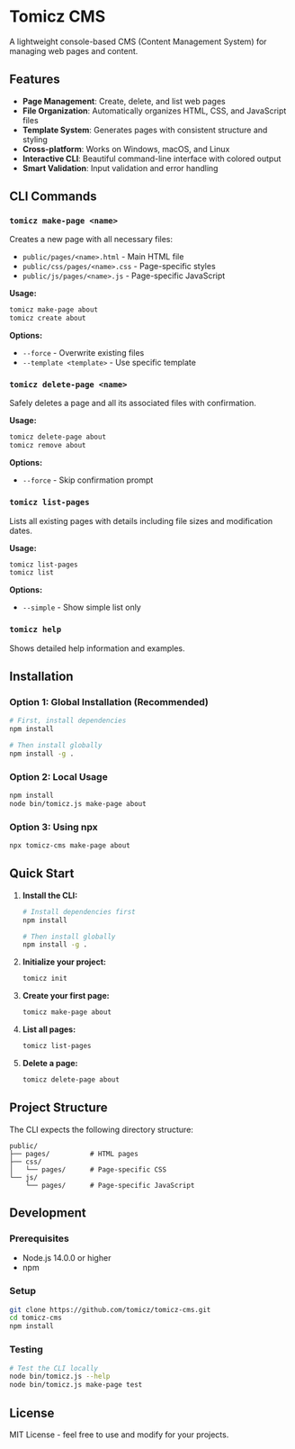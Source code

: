 # Tomicz CMS

A lightweight console-based CMS (Content Management System) for managing web pages and content.

## Features

- **Page Management**: Create, delete, and list web pages
- **File Organization**: Automatically organizes HTML, CSS, and JavaScript files
- **Template System**: Generates pages with consistent structure and styling
- **Cross-platform**: Works on Windows, macOS, and Linux
- **Interactive CLI**: Beautiful command-line interface with colored output
- **Smart Validation**: Input validation and error handling

## CLI Commands

### `tomicz make-page <name>`

Creates a new page with all necessary files:

- `public/pages/<name>.html` - Main HTML file
- `public/css/pages/<name>.css` - Page-specific styles
- `public/js/pages/<name>.js` - Page-specific JavaScript

**Usage:**

```bash
tomicz make-page about
tomicz create about
```

**Options:**

- `--force` - Overwrite existing files
- `--template <template>` - Use specific template

### `tomicz delete-page <name>`

Safely deletes a page and all its associated files with confirmation.

**Usage:**

```bash
tomicz delete-page about
tomicz remove about
```

**Options:**

- `--force` - Skip confirmation prompt

### `tomicz list-pages`

Lists all existing pages with details including file sizes and modification dates.

**Usage:**

```bash
tomicz list-pages
tomicz list
```

**Options:**

- `--simple` - Show simple list only

### `tomicz help`

Shows detailed help information and examples.

## Installation

### Option 1: Global Installation (Recommended)

```bash
# First, install dependencies
npm install

# Then install globally
npm install -g .
```

### Option 2: Local Usage

```bash
npm install
node bin/tomicz.js make-page about
```

### Option 3: Using npx

```bash
npx tomicz-cms make-page about
```

## Quick Start

1. **Install the CLI:**

   ```bash
   # Install dependencies first
   npm install

   # Then install globally
   npm install -g .
   ```

2. **Initialize your project:**

   ```bash
   tomicz init
   ```

3. **Create your first page:**

   ```bash
   tomicz make-page about
   ```

4. **List all pages:**

   ```bash
   tomicz list-pages
   ```

5. **Delete a page:**
   ```bash
   tomicz delete-page about
   ```

## Project Structure

The CLI expects the following directory structure:

```
public/
├── pages/          # HTML pages
├── css/
│   └── pages/      # Page-specific CSS
└── js/
    └── pages/      # Page-specific JavaScript
```

## Development

### Prerequisites

- Node.js 14.0.0 or higher
- npm

### Setup

```bash
git clone https://github.com/tomicz/tomicz-cms.git
cd tomicz-cms
npm install
```

### Testing

```bash
# Test the CLI locally
node bin/tomicz.js --help
node bin/tomicz.js make-page test
```

## License

MIT License - feel free to use and modify for your projects.
